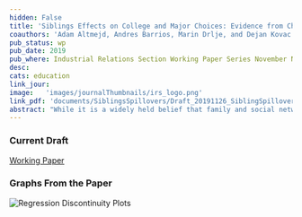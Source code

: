 ```yaml
---
hidden: False
title: 'Siblings Effects on College and Major Choices: Evidence from Chile, Croatia and Sweden'
coauthors: 'Adam Altmejd, Andres Barrios, Marin Drlje, and Dejan Kovac'
pub_status: wp
pub_date: 2019
pub_where: Industrial Relations Section Working Paper Series November N633
desc:
cats: education
link_jour:
image:   'images/journalThumbnails/irs_logo.png'
link_pdf: 'documents/SiblingsSpillovers/Draft_20191126_SiblingSpillovers.pdf'
abstract: "While it is a widely held belief that family and social networks can influence important life decisions, identifying causal effects is notoriously difficult. This paper presents causal evidence from three countries at different stages of economic development that the educational trajectories of older siblings can significantly influence the college and major choice of younger siblings. We exploit institutional features of centralized college assignment systems in Chile, Croatia, and Sweden to generate quasi-random variation in the educational paths taken by older siblings. Using a regression discontinuity design, we show that younger siblings in each country are significantly more likely to apply and enroll in the same college and major that their older sibling was assigned to. These results persist for siblings far apart in age who are unlikely to attend higher education at the same time. We propose three broad classes of mechanisms that can explain why the trajectory of an older sibling can causally affect the college and major choice of a younger sibling. We find that spillovers are stronger when older siblings enroll and are successful in majors that on average have higher scoring peers, lower dropout rates and higher earnings from graduates. The evidence presented shows that the decisions, and even random luck, of your close family members and peer network, can have significant effects on important life decisions such as the choice of specialization in higher education. The results also suggest that college access programs such as affirmative action, may have important spillover effects through family and social networks."
---
```


### Current Draft

[Working Paper](../work/documents/SiblingsSpillovers/Draft_20191126_SiblingSpillovers.pdf)

### Graphs From the Paper
<img src="documents/SiblingsSpillovers/RD_Plot_1stPref.png"
     alt="Regression Discontinuity Plots"
     style="float: left; margin-right: 10px;" />
